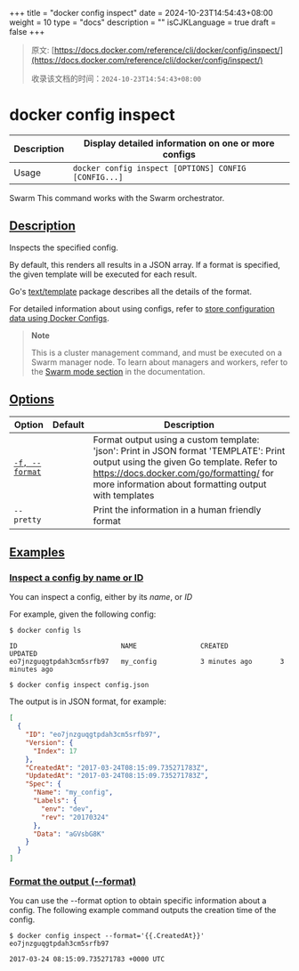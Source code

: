 +++
title = "docker config inspect"
date = 2024-10-23T14:54:43+08:00
weight = 10
type = "docs"
description = ""
isCJKLanguage = true
draft = false
+++

> 原文: [https://docs.docker.com/reference/cli/docker/config/inspect/](https://docs.docker.com/reference/cli/docker/config/inspect/)
>
> 收录该文档的时间：`2024-10-23T14:54:43+08:00`

# docker config inspect

| Description | Display detailed information on one or more configs  |
| :---------- | ---------------------------------------------------- |
| Usage       | `docker config inspect [OPTIONS] CONFIG [CONFIG...]` |

Swarm This command works with the Swarm orchestrator.

## [Description](https://docs.docker.com/reference/cli/docker/config/inspect/#description)

Inspects the specified config.

By default, this renders all results in a JSON array. If a format is specified, the given template will be executed for each result.

Go's [text/template](https://pkg.go.dev/text/template) package describes all the details of the format.

For detailed information about using configs, refer to [store configuration data using Docker Configs](https://docs.docker.com/engine/swarm/configs/).

> **Note**
>
> This is a cluster management command, and must be executed on a Swarm manager node. To learn about managers and workers, refer to the [Swarm mode section](https://docs.docker.com/engine/swarm/) in the documentation.

## [Options](https://docs.docker.com/reference/cli/docker/config/inspect/#options)

| Option                                                       | Default | Description                                                  |
| ------------------------------------------------------------ | ------- | ------------------------------------------------------------ |
| [`-f, --format`](https://docs.docker.com/reference/cli/docker/config/inspect/#format) |         | Format output using a custom template: 'json': Print in JSON format 'TEMPLATE': Print output using the given Go template. Refer to https://docs.docker.com/go/formatting/ for more information about formatting output with templates |
| `--pretty`                                                   |         | Print the information in a human friendly format             |

## [Examples](https://docs.docker.com/reference/cli/docker/config/inspect/#examples)

### [Inspect a config by name or ID](https://docs.docker.com/reference/cli/docker/config/inspect/#inspect-a-config-by-name-or-id)

You can inspect a config, either by its *name*, or *ID*

For example, given the following config:



```console
$ docker config ls

ID                          NAME                CREATED             UPDATED
eo7jnzguqgtpdah3cm5srfb97   my_config           3 minutes ago       3 minutes ago
```



```console
$ docker config inspect config.json
```

The output is in JSON format, for example:



```json
[
  {
    "ID": "eo7jnzguqgtpdah3cm5srfb97",
    "Version": {
      "Index": 17
    },
    "CreatedAt": "2017-03-24T08:15:09.735271783Z",
    "UpdatedAt": "2017-03-24T08:15:09.735271783Z",
    "Spec": {
      "Name": "my_config",
      "Labels": {
        "env": "dev",
        "rev": "20170324"
      },
      "Data": "aGVsbG8K"
    }
  }
]
```

### [Format the output (--format)](https://docs.docker.com/reference/cli/docker/config/inspect/#format)

You can use the --format option to obtain specific information about a config. The following example command outputs the creation time of the config.



```console
$ docker config inspect --format='{{.CreatedAt}}' eo7jnzguqgtpdah3cm5srfb97

2017-03-24 08:15:09.735271783 +0000 UTC
```
